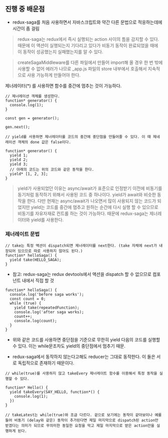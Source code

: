 ## 진행 중 배운점
- redux-saga를 처음 사용하면서 자바스크립트와 약간 다른 문법으로 적응하는데에 시간이 좀 걸림
> redux-saga는 redux에서 즉시 실행되는 action 사이의 틈을 감지할 수 있다. 때문에 이 액션이 실행되는지 기다리고 있다가 비동기 동작이 완료되었을 때에 이 동작이 성공했는지 실패했는지를 알 수 있다. 

> createSagaMiddleware를 다른 파일에서 만들어 import해 올 경우 한 번 밖에 사용할 수 없어 에러가 나므로 _app.js 파일의 store 내부에서 호출해서 지속적으로 사용 가능하게 만들어야 한다.

제너레이터(*) 를 사용하면 함수를 중간에 멈추는 것이 가능하다.

```
// 제너레이션 객체를 생성한다.
function* generator() {
  console.log(1);
}

const gen = generator();

gen.next();

// yield를 사용하면 제너레이터를 코드의 중간에 중단점을 만들어줄 수 있다. 이 때 제네레이션 객체의 done 값은 false이다. 

function* generator() {
  yield 1;
  yield 2;
  yield 3;
  // 아래의 코드는 위의 코드와 같은 동작을 한다.
  yield* [1, 2, 3];
}
```

> yield가 사용되었던 이유는 async/await가 표준으로 인정받기 이전에 비동기를 동기처럼 동작하기 위해서 사용된 코드 중 하나이다. yield가 await와 비슷한 동작을 한다. 다만 현재는 async/await가 나오면서 많이 사용되지 않는 코드가 되었지만 yield는 코드를 중간에 멈추고 원하는 순간에 다시 실행 할 수 있으므로 비동기를 자유자재로 컨트롤 하는 것이 가능하다. 때문에 redux-saga는 제너레이터와 yield를 사용한다.

### 제너레이트 문법
```
// take는 특정 액션이 dispatch되면 제너레이터를 next한다. (take 자체에 next가 내장되어 있으므로 따로 사용하지 않아도 된다.)
function* helloSaga() {
  yield take(HELLO_SAGA);
}
```
* 참고: redux-saga는 redux devtools에서 액션을 dispatch 할 수 없으므로 컴포넌트 내에서 직접 할 것

```
function* helloSaga() {
  console.log('before saga works');
  const count = 0;
  while (true) {
    yield take(repeatedFunction);
    console.log('after saga works);
    count++;
    console.log(count);
  }
}
```
* 위와 같은 코드를 사용하면 중단점을 기준으로 무한히 yield 다음의 코드를 실행할 수 있다. 이는 while문조차도 yield의 중단점에서 멈추기 때문.

- redux-saga에서 동작하지 않는다고해도 reducer는 그대로 동작한다. 이 둘은 서로 독립적으로 존재하기 때문이다.

```
// while(true)를 사용하지 않고 takeEvery 제너레이트 함수를 이용해서 특정 동작을 실행할 수 있다.

function* Hello() {
  yield takeEvery(SAY_HELLO, function*() {
    console.log(1);
  })
}

// takeLatest는 while(true)와 조금 다르다. 겉으로 보기에는 동작이 같아보이나 예를 들어 비동기 (delay와 같은) 동작이 추가된다면 제일 마지막으로 dispatch된 action만 받겠다는 의미가 되므로 무의미한 동일한 요청을 막고 제일 마지막으로 받은 action만을 실행하게 된다.
```

